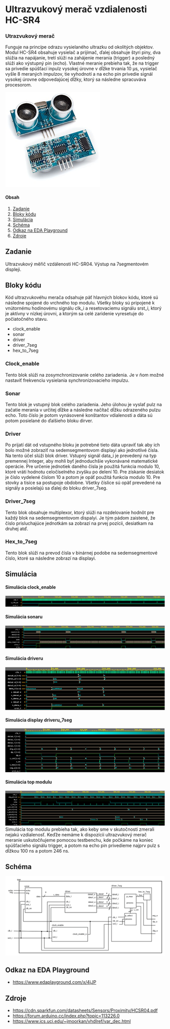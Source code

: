 # Ultrazvukový merač vzdialenosti HC-SR4

### Utrazvukový merač
Funguje na princípe odrazu vysielaného ultrazku od okolitých objektov. Modul HC-SR4 obsahuje vysielač a prijímač, ďalej obsahuje štyri piny, dva slúžia na napájanie, tretí slúži na zahájenie merania (trigger) a posledný slúži ako výstupný pin (echo). Vlastné meranie prebieha tak, že na trigger sa privedie spúšťací inpulz vysokej úrovne v dĺžke trvania 10 µs, vysielač vyšle 8 meraných impulzov, tie vyhodnotí a na echo pin privedie signál vysokej úrovne odpovedajúcej dĺžky, ktorý sa následne spracuváva procesorom.

![sonar](../../Images/Project/hcsr04-small.jpg)

#### Obsah

1. [Zadanie](#Zadanie)
2. [Bloky kódu](#Bloky-kódu)
3. [Simulácia](#Simulácia)
4. [Schéma](#Schéma)
5. [Odkaz na EDA Playground](#Odkaz-na-EDA-Playground)
6. [Zdroje](#Zdroje)


## Zadanie

Ultrazvukový měřič vzdálenosti HC-SR04. Výstup na 7segmentovém displeji.

## Bloky kódu

Kód ultrazvukovéhu merača odsahuje päť hlavných blokov kódu, ktoré sú následne spojené do vrchného top modulu. Všetky bloky sú pripojené k vnútornému hodinovému signálu clk_i a resetovaciemu signálu srst_i, ktorý je aktívny v nízkej úrovni, a ktorým sa celé zaridenie vyresetuje do počiatočného stavu. 
- clock_enable
- sonar
- driver
- driver_7seg
- hex_to_7seg

### Clock_enable
Tento blok slúži na zosymchronizovanie celého zariadenia. Je v ňom možné nastaviť frekvenciu vysielania synchronizovacieho impulzu.

### Sonar
Tento blok je vstupný blok celého zariadenia. Jeho úlohou je vyslať pulz na začatie merania v určitej dĺžke a následne načítač dĺžku odrazeného pulzu echo. Toto číslo je potom vynásovené konštantov vdialenosti a dáta sú potom posielané do ďalšieho bloku dirver.

### Driver
Po prijatí dát od vstupného bloku je potrebné tieto dáta upraviť tak aby ich bolo možné zobraziť na sedemsegmentovom displayi ako jednotlivé čísla. Na tento účel slúži blok driver. Vstupný signál data_i je prevedený na typ premennej Integer, aby mohli byť jednoduchšie vykonávané matematické operácie. Pre určenie jednotiek daného čísla je použitá funkcia modulo 10, ktoré vráti hodnotu celočíselného zvyšku po delení 10. Pre získanie desiatok je číslo vydelené číslom 10 a potom je opäť použitá funkcia modulo 10. Pre stovky a tisíce sa postupoje obdobne. Všetky číslice sú opäť prevedené na signály a posielajú sa ďalej do bloku driver_7seg. 

### Driver_7seg
Tento blok obsahuje multiplexor, ktorý slúži na rozdelovanie hodnôt pre každý blok na sedemsegmentovom dispalyi. Je tým pádom zaistené, že číslo prisluchajúce jednotkám sa zobrazí na prvej pozícii, desiatkam na druhej atď.

### Hex_to_7seg
Tento blok slúži na prevod čísla v binárnej podobe na sedemsegmentové číslo, ktoré sa následne zobrazí na displayi.

## Simulácia

#### Simulácia clock_enable
![sim_enable](../../Images/Project/sim_clock_enable.png)

#### Simulácia sonaru
![sim_sonar](../../Images/Project/sim_sonar.png)

#### Simulácia driveru
![sim_driver](../../Images/Project/sim_driver.png)

#### Simulácia display driveru_7seg
![sim_driver7](../../Images/Project/sim_driver_7seg.png)

#### Simulácia top modulu
![sim_top](../../Images/Project/sim_top.png)
Simulácia top modulu prebieha tak, ako keby sme v skutočnosti zmerali nejakú vzdialenosť. Keďže nemáme k dispozícii ultrazvukový merač meranie uskutočňujeme pomocou testbenchu, kde počkáme na koniec spúšťacieho signálu trigger, a potom na echo pin privedieme najprv pulz s dĺžkou 100 ns a potom 246 ns.

## Schéma
![schema](../../Images/Project/schema.png)

## Odkaz na EDA Playground
- https://www.edaplayground.com/x/4jJP

## Zdroje

- https://cdn.sparkfun.com/datasheets/Sensors/Proximity/HCSR04.pdf
- https://forum.arduino.cc/index.php?topic=113226.0
- https://www.ics.uci.edu/~jmoorkan/vhdlref/var_dec.html
